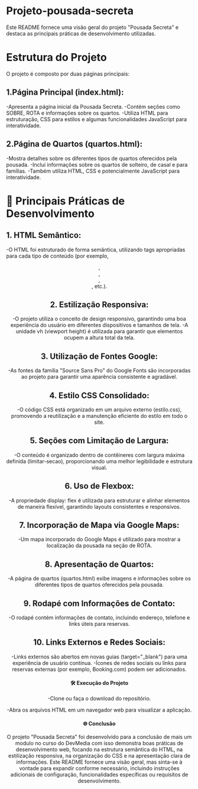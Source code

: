 # Projeto-pousada-secreta

Este README fornece uma visão geral do projeto "Pousada Secreta" e destaca as principais práticas de desenvolvimento utilizadas.

# Estrutura do Projeto

O projeto é composto por duas páginas principais:

## 1.Página Principal (index.html):

-Apresenta a página inicial da Pousada Secreta.
-Contém seções como SOBRE, ROTA e informações sobre os quartos.
-Utiliza HTML para estruturação, CSS para estilos e algumas funcionalidades JavaScript para interatividade.

## 2.Página de Quartos (quartos.html):

-Mostra detalhes sobre os diferentes tipos de quartos oferecidos pela pousada.
-Inclui informações sobre os quartos de solteiro, de casal e para famílias.
-Também utiliza HTML, CSS e potencialmente JavaScript para interatividade.

# 🚀 Principais Práticas de Desenvolvimento

## 1. HTML Semântico:
 -O HTML foi estruturado de forma semântica, utilizando tags apropriadas para cada tipo de conteúdo (por exemplo, <header>, <nav>, <section>, <article>, etc.).
 
## 2. Estilização Responsiva:
-O projeto utiliza o conceito de design responsivo, garantindo uma boa experiência do usuário em diferentes dispositivos e tamanhos de tela.
-A unidade vh (viewport height) é utilizada para garantir que elementos ocupem a altura total da tela.

## 3. Utilização de Fontes Google:
-As fontes da família "Source Sans Pro" do Google Fonts são incorporadas ao projeto para garantir uma aparência consistente e agradável.

## 4. Estilo CSS Consolidado:
-O código CSS está organizado em um arquivo externo (estilo.css), promovendo a reutilização e a manutenção eficiente do estilo em todo o site.

## 5. Seções com Limitação de Largura:
-O conteúdo é organizado dentro de contêineres com largura máxima definida (limitar-secao), proporcionando uma melhor legibilidade e estrutura visual.

## 6. Uso de Flexbox:
-A propriedade display: flex é utilizada para estruturar e alinhar elementos de maneira flexível, garantindo layouts consistentes e responsivos.

## 7. Incorporação de Mapa via Google Maps:
-Um mapa incorporado do Google Maps é utilizado para mostrar a localização da pousada na seção de ROTA.

## 8. Apresentação de Quartos:
-A página de quartos (quartos.html) exibe imagens e informações sobre os diferentes tipos de quartos oferecidos pela pousada.

## 9. Rodapé com Informações de Contato:
-O rodapé contém informações de contato, incluindo endereço, telefone e links úteis para reservas.

## 10. Links Externos e Redes Sociais:
-Links externos são abertos em novas guias (target="_blank") para uma experiência de usuário contínua.
-Ícones de redes sociais ou links para reservas externas (por exemplo, Booking.com) podem ser adicionados.

# 🛠️ Execução do Projeto
-Clone ou faça o download do repositório.

-Abra os arquivos HTML em um navegador web para visualizar a aplicação.

# 🌐 Conclusão
O projeto "Pousada Secreta" foi desenvolvido para a conclusão de mais um modulo no curso do DevMedia com isso demonstra boas práticas de desenvolvimento web, focando na estrutura semântica do HTML, na estilização responsiva, na organização do CSS e na apresentação clara de informações. 
Este README fornece uma visão geral, mas sinta-se à vontade para expandir conforme necessário, incluindo instruções adicionais de configuração, funcionalidades específicas ou requisitos de desenvolvimento.


